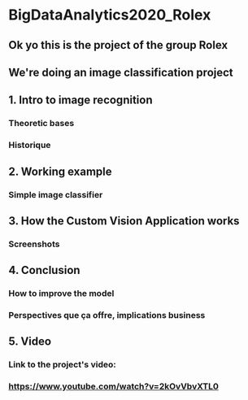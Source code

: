 # BigDataAnalytics2020_Rolex

## Ok yo this is the project of the group Rolex

## We're doing an image classification project

## 1. Intro to image recognition
### Theoretic bases
### Historique

## 2. Working example
### Simple image classifier

## 3. How the Custom Vision Application works
### Screenshots

## 4. Conclusion
### How to improve the model
### Perspectives que ça offre, implications business

## 5. Video
### Link to the project's video:
### https://www.youtube.com/watch?v=2kOvVbvXTL0
